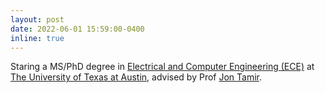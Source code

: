 ```yaml
---
layout: post
date: 2022-06-01 15:59:00-0400
inline: true
---
```


Staring a MS/PhD degree in [Electrical and Computer Engineering (ECE)](https://www.ece.utexas.edu/) at [The University of Texas at Austin](https://www.mccombs.utexas.edu/graduate/specialized-masters/ms-it-and-management/), advised by Prof <a href="https://users.ece.utexas.edu/~jtamir/">Jon Tamir</a>.
